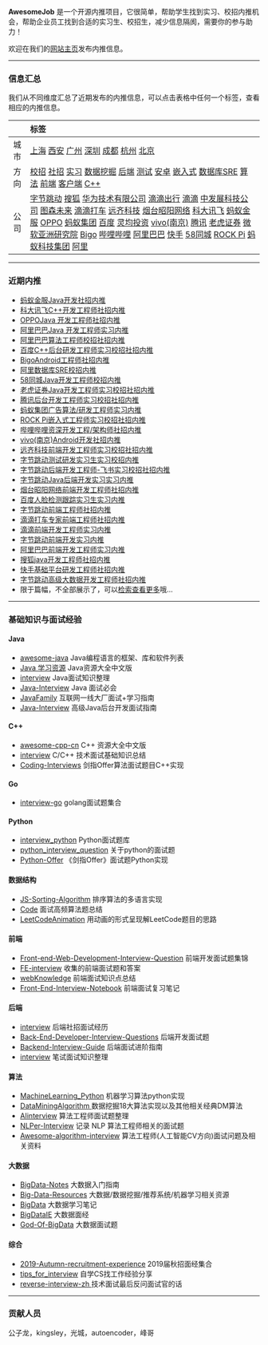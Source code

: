 
 
**AwesomeJob** 是一个开源内推项目，它很简单，帮助学生找到实习、校招内推机会，帮助企业员工找到合适的实习生、校招生，减少信息隔阂，需要你的参与助力！

欢迎在我们的[网站主页](https://awesomejob.gitee.io/)发布内推信息。


--- 
### 信息汇总

我们从不同维度汇总了近期发布的内推信息，可以点击表格中任何一个标签，查看相应的内推信息。

||标签|
|:---:|:---|
|城市|[上海](https://awesomejob.gitee.io/tags/上海)	[西安](https://awesomejob.gitee.io/tags/西安)	[广州](https://awesomejob.gitee.io/tags/广州)	[深圳](https://awesomejob.gitee.io/tags/深圳)	[成都](https://awesomejob.gitee.io/tags/成都)	[杭州](https://awesomejob.gitee.io/tags/杭州)	[北京](https://awesomejob.gitee.io/tags/北京)|
|方向|[校招](https://awesomejob.gitee.io/series/校招)	[社招](https://awesomejob.gitee.io/series/社招)	[实习](https://awesomejob.gitee.io/series/实习)	[数据挖掘](https://awesomejob.gitee.io/categories/数据挖掘)	[后端](https://awesomejob.gitee.io/categories/后端)	[测试](https://awesomejob.gitee.io/categories/测试)	[安卓](https://awesomejob.gitee.io/categories/安卓)	[嵌入式](https://awesomejob.gitee.io/categories/嵌入式)	[数据库SRE](https://awesomejob.gitee.io/categories/数据库sre)	[算法](https://awesomejob.gitee.io/categories/算法)	[前端](https://awesomejob.gitee.io/categories/前端)	[客户端](https://awesomejob.gitee.io/categories/客户端)	[C++](https://awesomejob.gitee.io/categories/c++)|
|公司|[字节跳动](https://awesomejob.gitee.io/tags/字节跳动)	[搜狐](https://awesomejob.gitee.io/tags/搜狐)	[华为技术有限公司](https://awesomejob.gitee.io/tags/华为技术有限公司)	[滴滴出行](https://awesomejob.gitee.io/tags/滴滴出行)	[滴滴](https://awesomejob.gitee.io/tags/滴滴)	[中发展科技公司](https://awesomejob.gitee.io/tags/中发展科技公司)	[图森未来](https://awesomejob.gitee.io/tags/图森未来)	[滴滴打车](https://awesomejob.gitee.io/tags/滴滴打车)	[远齐科技](https://awesomejob.gitee.io/tags/远齐科技)	[烟台昭阳网络](https://awesomejob.gitee.io/tags/烟台昭阳网络)	[科大讯飞](https://awesomejob.gitee.io/tags/科大讯飞)	[蚂蚁金服](https://awesomejob.gitee.io/tags/蚂蚁金服)	[OPPO](https://awesomejob.gitee.io/tags/oppo)	[蚂蚁集团](https://awesomejob.gitee.io/tags/蚂蚁集团)	[百度](https://awesomejob.gitee.io/tags/百度)	[灵均投资](https://awesomejob.gitee.io/tags/灵均投资)	[vivo(南京)](https://awesomejob.gitee.io/tags/vivo(南京))	[腾讯](https://awesomejob.gitee.io/tags/腾讯)	[老虎证券](https://awesomejob.gitee.io/tags/老虎证券)	[微软亚洲研究院](https://awesomejob.gitee.io/tags/微软亚洲研究院)	[Bigo](https://awesomejob.gitee.io/tags/bigo)	[哔哩哔哩](https://awesomejob.gitee.io/tags/哔哩哔哩)	[阿里巴巴](https://awesomejob.gitee.io/tags/阿里巴巴)	[快手](https://awesomejob.gitee.io/tags/快手)	[58同城](https://awesomejob.gitee.io/tags/58同城)	[ROCK Pi](https://awesomejob.gitee.io/tags/rock-pi)	[蚂蚁科技集团](https://awesomejob.gitee.io/tags/蚂蚁科技集团)	[阿里](https://awesomejob.gitee.io/tags/阿里)|
--- 

### 近期内推 
- [蚂蚁金服Java开发社招内推](https://awesomejob.gitee.io/posts/jobs/job_40)
- [科大讯飞C++开发工程师社招内推](https://awesomejob.gitee.io/posts/jobs/job_39)
- [OPPOJava 开发工程师社招内推](https://awesomejob.gitee.io/posts/jobs/job_38)
- [阿里巴巴Java 开发工程师实习内推](https://awesomejob.gitee.io/posts/jobs/job_37)
- [阿里巴巴算法工程师校招社招内推](https://awesomejob.gitee.io/posts/jobs/job_36)
- [百度C++后台研发工程师实习校招社招内推](https://awesomejob.gitee.io/posts/jobs/job_35)
- [BigoAndroid工程师社招内推](https://awesomejob.gitee.io/posts/jobs/job_34)
- [阿里数据库SRE校招内推](https://awesomejob.gitee.io/posts/jobs/job_33)
- [58同城Java开发工程师校招内推](https://awesomejob.gitee.io/posts/jobs/job_32)
- [老虎证券Java开发工程师实习校招社招内推](https://awesomejob.gitee.io/posts/jobs/job_31)
- [腾讯后台开发工程师实习校招社招内推](https://awesomejob.gitee.io/posts/jobs/job_30)
- [蚂蚁集团广告算法/研发工程师实习内推](https://awesomejob.gitee.io/posts/jobs/job_29)
- [ROCK Pi嵌入式工程师实习校招社招内推](https://awesomejob.gitee.io/posts/jobs/job_28)
- [哔哩哔哩资深开发工程/架构师社招内推](https://awesomejob.gitee.io/posts/jobs/job_27)
- [vivo(南京)Android开发社招内推](https://awesomejob.gitee.io/posts/jobs/job_26)
- [远齐科技前端开发工程师实习校招社招内推](https://awesomejob.gitee.io/posts/jobs/job_25)
- [字节跳动测试研发实习生实习校招内推](https://awesomejob.gitee.io/posts/jobs/job_24)
- [字节跳动后端开发工程师-飞书实习校招社招内推](https://awesomejob.gitee.io/posts/jobs/job_23)
- [字节跳动Java后端开发实习实习内推](https://awesomejob.gitee.io/posts/jobs/job_22)
- [烟台昭阳网络前端开发工程师社招内推](https://awesomejob.gitee.io/posts/jobs/job_21)
- [百度人脸检测跟踪实习生实习内推](https://awesomejob.gitee.io/posts/jobs/job_20)
- [字节跳动前端工程师社招内推](https://awesomejob.gitee.io/posts/jobs/job_19)
- [滴滴打车专家前端工程师社招内推](https://awesomejob.gitee.io/posts/jobs/job_18)
- [滴滴前端开发工程师实习内推](https://awesomejob.gitee.io/posts/jobs/job_17)
- [字节跳动前端开发实习内推](https://awesomejob.gitee.io/posts/jobs/job_16)
- [阿里巴巴前端开发工程师实习内推](https://awesomejob.gitee.io/posts/jobs/job_15)
- [搜狐java开发工程师社招内推](https://awesomejob.gitee.io/posts/jobs/job_14)
- [快手基础平台研发工程师社招内推](https://awesomejob.gitee.io/posts/jobs/job_13)
- [字节跳动高级大数据开发工程师社招内推](https://awesomejob.gitee.io/posts/jobs/job_12)
- 限于篇幅，不全部展示了，可以[检索查看更多](https://awesomejob.gitee.io/)哦...
--- 

### 基础知识与面试经验

#### Java

- [awesome-java](https://github.com/akullpp/awesome-java) Java编程语言的框架、库和软件列表
- [Java 学习资源](https://github.com/jobbole/awesome-java-cn)  Java资源大全中文版
- [interview](https://github.com/hadyang/interview)  Java面试知识整理
- [Java-Interview](https://github.com/gzc426/Java-Interview) Java 面试必会
- [JavaFamily](https://github.com/AobingJava/JavaFamily) 互联网一线大厂面试+学习指南
- [Java-Interview](https://github.com/xbox1994/Java-Interview) 高级Java后台开发面试指南

#### C++

- [awesome-cpp-cn](https://github.com/jobbole/awesome-cpp-cn) C++ 资源大全中文版
- [interview](https://github.com/huihut/interview) C/C++ 技术面试基础知识总结
- [Coding-Interviews](https://github.com/ZYZMZM/Coding-Interviews) 剑指Offer算法面试题目C++实现

#### Go

- [interview-go](https://github.com/lifei6671/interview-go) golang面试题集合

#### Python

- [interview_python](https://github.com/taizilongxu/interview_python) Python面试题库
- [python_interview_question](https://github.com/kenwoodjw/python_interview_question) 关于python的面试题
- [Python-Offer](https://github.com/JushuangQiao/Python-Offer) 《剑指Offer》面试题Python实现

#### 数据结构

- [JS-Sorting-Algorithm](https://github.com/hustcc/JS-Sorting-Algorithm) 排序算法的多语言实现
- [Code](https://github.com/Making-It/Code) 面试高频算法题总结
- [LeetCodeAnimation](https://github.com/MisterBooo/LeetCodeAnimation) 用动画的形式呈现解LeetCode题目的思路


#### 前端

- [Front-end-Web-Development-Interview-Question](https://github.com/paddingme/Front-end-Web-Development-Interview-Question) 前端开发面试题集锦 
- [FE-interview](https://github.com/qiu-deqing/FE-interview) 收集的前端面试题和答案
- [webKnowledge](https://github.com/huyaocode/webKnowledge) 前端面试知识点总结
- [Front-End-Interview-Notebook](https://github.com/CavsZhouyou/Front-End-Interview-Notebook) 前端面试复习笔记

#### 后端

- [interview](https://github.com/aylei/interview) 后端社招面试经历
- [Back-End-Developer-Interview-Questions](https://github.com/monklof/Back-End-Developer-Interview-Questions) 后端开发面试题
- [Backend-Interview-Guide](https://github.com/CyC2018/Backend-Interview-Guide) 后端面试进阶指南
- [interview](https://github.com/HIT-Alibaba/interview) 笔试面试知识整理


#### 算法

- [MachineLearning_Python](https://github.com/lawlite19/MachineLearning_Python) 机器学习算法python实现
- [DataMiningAlgorithm ](https://github.com/linyiqun/DataMiningAlgorithm)数据挖掘18大算法实现以及其他相关经典DM算法
- [AIinterview](https://github.com/PPshrimpGo/AIinterview) 算法工程师面试题整理
- [NLPer-Interview](https://github.com/songyingxin/NLPer-Interview) 记录 NLP 算法工程师相关的面试题
- [Awesome-algorithm-interview](https://github.com/lcylmhlcy/Awesome-algorithm-interview) 算法工程师(人工智能CV方向)面试问题及相关资料

#### 大数据

- [BigData-Notes](https://github.com/heibaiying/BigData-Notes) 大数据入门指南 
- [Big-Data-Resources](https://github.com/weiweifan/Big-Data-Resources) 大数据/数据挖掘/推荐系统/机器学习相关资源
- [BigData](https://github.com/sunnyandgood/BigData) 大数据学习笔记
- [BigDataIE](https://github.com/WadeStack/BigDataIE) 大数据面经
- [God-Of-BigData](https://github.com/wangzhiwubigdata/God-Of-BigData) 大数据面试题

#### 综合

- [2019-Autumn-recruitment-experience](https://github.com/zslomo/2019-Autumn-recruitment-experience) 2019届秋招面经集合
- [tips_for_interview](https://github.com/conanhujinming/tips_for_interview) 自学CS找工作经验分享
- [reverse-interview-zh ](https://github.com/yifeikong/reverse-interview-zh)技术面试最后反问面试官的话

--- 
### 贡献人员
公子龙，kingsley，光城，autoencoder，峰哥